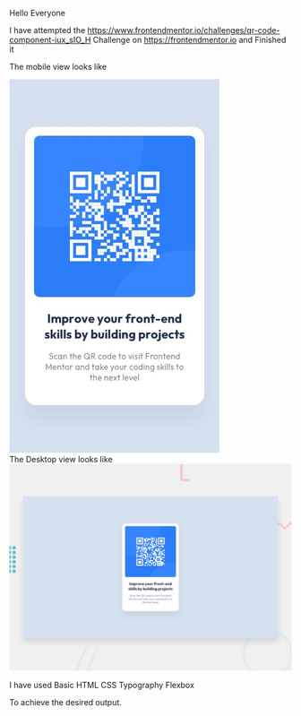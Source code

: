 Hello Everyone 

I have attempted the https://www.frontendmentor.io/challenges/qr-code-component-iux_sIO_H Challenge on https://frontendmentor.io and Finished it

The mobile view looks like 

![mobile View](./design/mobile-design.jpg) <br/>
The Desktop view looks like 
![Desktop Design](./design/desktop-preview.jpg)

I have used 
Basic HTML 
CSS Typography
Flexbox

To achieve the desired output.

